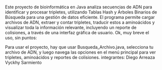 Este proyecto de bioinformática en Java analiza secuencias de ADN para identificar y procesar tripletes, utilizando Tablas Hash y Árboles Binarios de Búsqueda para una gestión de datos eficiente.
El programa permite cargar archivos de ADN, extraer y contar tripletes, traducir estos a aminoácidos y visualizar toda la información relevante, incluyendo un reporte de colisiones, a través de una interfaz gráfica de usuario.
Ok, muy breve el uso, sin puntos:

Para usar el proyecto, hay que usar Busqueda_Archivo.java, selecciona tu archivo de ADN, y luego navega las opciones en el menú principal para ver tripletes, aminoácidos y reportes de colisiones.
integrantes:
Diego Arreaza
Vyckhy Sarmiento


